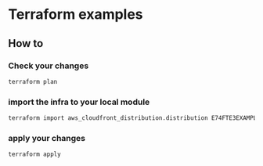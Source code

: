 # Terraform examples

## How to

### Check your changes
```asp
terraform plan
```

### import the infra to your local module
```asp
terraform import aws_cloudfront_distribution.distribution E74FTE3EXAMPLE
```

### apply your changes
```asp
terraform apply
```